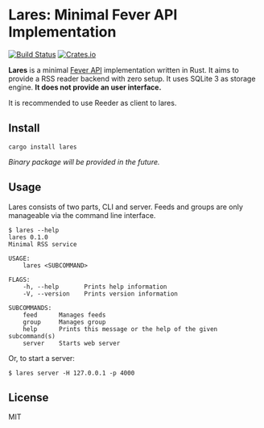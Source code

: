 # Lares: Minimal Fever API Implementation

[![Build Status](https://github.com/fanzeyi/lares/workflows/Build%20&%20Test/badge.svg)](https://github.com/fanzeyi/lares/actions?query=workflow%3A%22Build+%26+Test%22) [![Crates.io](https://img.shields.io/crates/v/lares)](https://crates.io/crates/lares)

**Lares** is a minimal [Fever API](https://feedafever.com/api) implementation
written in Rust. It aims to provide a RSS reader backend with zero setup. It
uses SQLite 3 as storage engine. **It does not provide an user interface.**

It is recommended to use Reeder as client to lares.

## Install

```
cargo install lares
```

_Binary package will be provided in the future._

## Usage

Lares consists of two parts, CLI and server. Feeds and groups are only
manageable via the command line interface.

```
$ lares --help
lares 0.1.0
Minimal RSS service

USAGE:
    lares <SUBCOMMAND>

FLAGS:
    -h, --help       Prints help information
    -V, --version    Prints version information

SUBCOMMANDS:
    feed      Manages feeds
    group     Manages group
    help      Prints this message or the help of the given subcommand(s)
    server    Starts web server
```

Or, to start a server:

```
$ lares server -H 127.0.0.1 -p 4000
```

## License

MIT